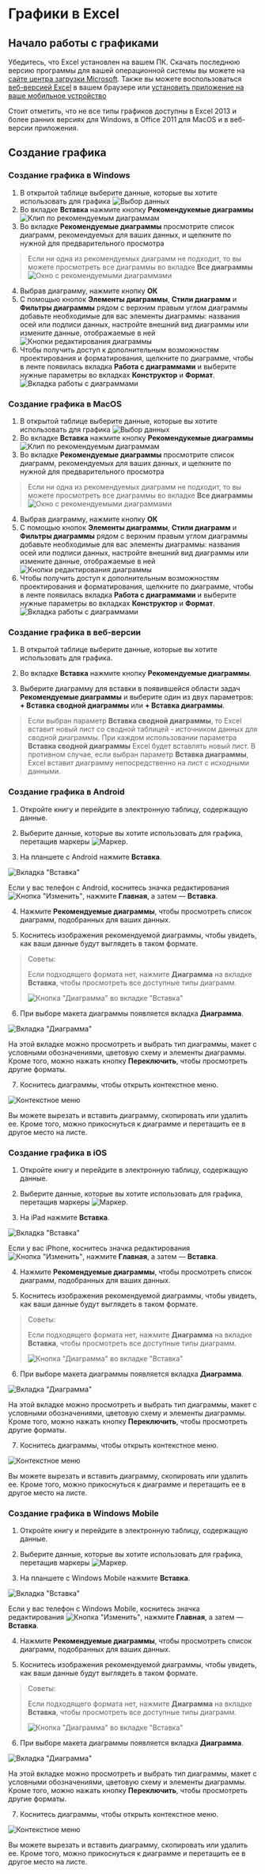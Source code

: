 # Графики в Excel

## Начало работы с графиками 

Убедитесь, что Excel установлен на вашем ПК. Скачать последнюю версию программы для вашей операционной системы вы можете на [сайте центра загрузки Microsoft](https./media//www.microsoft.com/en-us/download/office). Также вы можете воспользоваться [веб-версией Excel](https://office.com/signin) в вашем браузере или [установить приложение на ваше мобильное устройство](https://www.microsoft.com/en-us/microsoft-365/excel/mobile-app)

Стоит отметить, что не все типы графиков доступны в Excel 2013 и более ранних версиях для Windows, в Office 2011 для MacOS и в веб-версии приложения.

## Создание графика

### Создание графика в Windows 

1. В открытой таблице выберите данные, которые вы хотите использовать для графика 
![Выбор данных](./media/data.png)
2. Во вкладке **Вставка** нажмите кнопку **Рекомендукемые диаграммы**
![Клип по рекомендуемым диаграммам](./media/insert-diagram.png)
3. Во вкладке **Рекомендуемые диаграммы** просмотрите список диаграмм, рекомендуемых для ваших данных, и щелкните по нужной для предварительного просмотра
> Если ни одна из рекомендуемых диаграмм не подходит, то вы можете просмотреть все диаграммы во вкладке **Все диаграммы**
![Окно с рекомендуемыми диаграммами](./media/diagrams.png)
4. Выбрав диаграмму, нажмите кнопку **ОК**
5. С помощью кнопок **Элементы диаграммы**, **Стили диаграмм** и **Фильтры диаграммы** рядом с верхним правым углом диаграммы добавьте необходимые для вас элементы диаграммы: названия осей или подписи данных, настройте внешний вид диаграммы или измените данные, отображаемые в ней
![Кнопки редактирования диаграммы](./media/edit-diagram.png)
6. Чтобы получить доступ к дополнительным возможностям проектирования и форматирования, щелкните по диаграмме, чтобы в ленте появилась вкладка **Работа с диаграммами** и выберите нужные параметры во вкладках **Конструктор** и **Формат**.
![Вкладка работы с диаграммами](./media/diagrams-tab.png)

### Создание графика в MacOS

1. В открытой таблице выберите данные, которые вы хотите использовать для графика 
![Выбор данных](./media/data.png)
2. Во вкладке **Вставка** нажмите кнопку **Рекомендукемые диаграммы**
![Клип по рекомендуемым диаграммам](./media/insert-diagram.png)
3. Во вкладке **Рекомендуемые диаграммы** просмотрите список диаграмм, рекомендуемых для ваших данных, и щелкните по нужной для предварительного просмотра
> Если ни одна из рекомендуемых диаграмм не подходит, то вы можете просмотреть все диаграммы во вкладке **Все диаграммы**
![Окно с рекомендуемыми диаграммами](./media/diagrams.png)
4. Выбрав диаграмму, нажмите кнопку **ОК**
5. С помощью кнопок **Элементы диаграммы**, **Стили диаграмм** и **Фильтры диаграммы** рядом с верхним правым углом диаграммы добавьте необходимые для вас элементы диаграммы: названия осей или подписи данных, настройте внешний вид диаграммы или измените данные, отображаемые в ней
![Кнопки редактирования диаграммы](./media/edit-diagram.png)
6. Чтобы получить доступ к дополнительным возможностям проектирования и форматирования, щелкните по диаграмме, чтобы в ленте появилась вкладка **Работа с диаграммами** и выберите нужные параметры во вкладках **Конструктор** и **Формат**.
![Вкладка работы с диаграммами](./media/diagrams-tab.png)

### Создание графика в веб-версии

1. В открытой таблице выберите данные, которые вы хотите использовать для графика.

2. Во вкладке **Вставка** нажмите кнопку **Рекомендуемые диаграммы**.

3. Выберите диаграмму для вставки в появившейся области задач **Рекомендуемые диаграммы** и выберите один из двух параметров: **+ Вставка сводной диаграммы** или **+ Вставка диаграммы**.
> Если выбран параметр **Вставка сводной диаграммы**, то Excel вставит новый лист со сводной таблицей - источником данных для сводной диаграммы. При каждом использовании параметра **Вставка сводной диаграммы** Excel будет вставлять новый лист. В противном случае, если выбран параметр **Вставка диаграммы**, Excel вставит диаграмму непосредственно на лист с исходными данными.

### Создание графика в Android

1. Откройте книгу и перейдите в электронную таблицу, содержащую данные.

2. Выберите данные, которые вы хотите использовать для графика, перетащив маркеры ![Маркер](./media/cursor-android.png).

3. На планшете с Android нажмите **Вставка**.

![Вкладка "Вставка"](./media/insert-diagram-android-tablet.png)

Если у вас телефон с Android, коснитесь значка редактирования ![Кнопка "Изменить"](./media/edit-android.png), нажмите **Главная**, а затем — **Вставка**.

4. Нажмите **Рекомендуемые диаграммы**, чтобы просмотреть список диаграмм, подобранных для ваших данных.

5. Коснитесь изображения рекомендуемой диаграммы, чтобы увидеть, как ваши данные будут выглядеть в таком формате.

> Советы: 
>
>    Если подходящего формата нет, нажмите **Диаграмма** на вкладке **Вставка**, чтобы просмотреть все доступные типы диаграмм.
>
>    ![Кнопка "Диаграмма" во вкладке "Вставка"](./media/insert-diagram-android.png)

6. При выборе макета диаграммы появляется вкладка **Диаграмма**.

![Вкладка "Диаграмма"](./media/diagrams-tab-android.png)

На этой вкладке можно просмотреть и выбрать тип диаграммы, макет с условными обозначениями, цветовую схему и элементы диаграммы. Кроме того, можно нажать кнопку **Переключить**, чтобы просмотреть другие форматы.

7. Коснитесь диаграммы, чтобы открыть контекстное меню.

![Контекстное меню](./media/tooltip-android.png)

Вы можете вырезать и вставить диаграмму, скопировать или удалить ее. Кроме того, можно прикоснуться к диаграмме и перетащить ее в другое место на листе.

### Создание графика в iOS

1. Откройте книгу и перейдите в электронную таблицу, содержащую данные.

2. Выберите данные, которые вы хотите использовать для графика, перетащив маркеры ![Маркер](./media/cursor-ios.png).

3. На iPad нажмите **Вставка**.

![Вкладка "Вставка"](./media/insert-diagram-ipad.png)

Если у вас iPhone, коснитесь значка редактирования ![Кнопка "Изменить"](./media/edit-ios.png), нажмите **Главная**, а затем — **Вставка**.

4. Нажмите **Рекомендуемые диаграммы**, чтобы просмотреть список диаграмм, подобранных для ваших данных.

5. Коснитесь изображения рекомендуемой диаграммы, чтобы увидеть, как ваши данные будут выглядеть в таком формате.

> Советы: 
>
>    Если подходящего формата нет, нажмите **Диаграмма** на вкладке **Вставка**, чтобы просмотреть все доступные типы диаграмм.
>
>    ![Кнопка "Диаграмма" во вкладке "Вставка"](./media/insert-diagram-ios.png)

6. При выборе макета диаграммы появляется вкладка **Диаграмма**.

![Вкладка "Диаграмма"](./media/diagrams-tab-ios.png)

На этой вкладке можно просмотреть и выбрать тип диаграммы, макет с условными обозначениями, цветовую схему и элементы диаграммы. Кроме того, можно нажать кнопку **Переключить**, чтобы просмотреть другие форматы.

7. Коснитесь диаграммы, чтобы открыть контекстное меню.

![Контекстное меню](./media/tooltip-ios.png)

Вы можете вырезать и вставить диаграмму, скопировать или удалить ее. Кроме того, можно прикоснуться к диаграмме и перетащить ее в другое место на листе.

### Создание графика в Windows Mobile

1. Откройте книгу и перейдите в электронную таблицу, содержащую данные.

2. Выберите данные, которые вы хотите использовать для графика, перетащив маркеры ![Маркер](./media/cursor-windows.png).

3. На планшете с Windows Mobile нажмите **Вставка**.

![Вкладка "Вставка"](./media/insert-diagram-windows-tablet.png)

Если у вас телефон с Windows Mobile, коснитесь значка редактирования ![Кнопка "Изменить"](./media/edit-windows.png), нажмите **Главная**, а затем — **Вставка**.

4. Нажмите **Рекомендуемые диаграммы**, чтобы просмотреть список диаграмм, подобранных для ваших данных.

5. Коснитесь изображения рекомендуемой диаграммы, чтобы увидеть, как ваши данные будут выглядеть в таком формате.

> Советы: 
>
>    Если подходящего формата нет, нажмите **Диаграмма** на вкладке **Вставка**, чтобы просмотреть все доступные типы диаграмм.
>
>    ![Кнопка "Диаграмма" во вкладке "Вставка"](./media/insert-diagram-windows.png)

6. При выборе макета диаграммы появляется вкладка **Диаграмма**.

![Вкладка "Диаграмма"](./media/diagrams-tab-windows.png)

На этой вкладке можно просмотреть и выбрать тип диаграммы, макет с условными обозначениями, цветовую схему и элементы диаграммы. Кроме того, можно нажать кнопку **Переключить**, чтобы просмотреть другие форматы.

7. Коснитесь диаграммы, чтобы открыть контекстное меню.

![Контекстное меню](./media/tooltip-windows.png)

Вы можете вырезать и вставить диаграмму, скопировать или удалить ее. Кроме того, можно прикоснуться к диаграмме и перетащить ее в другое место на листе.
